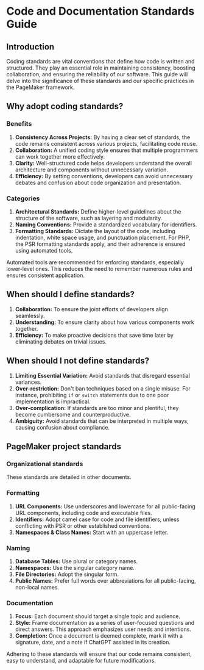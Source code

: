 # Code and Documentation Standards Guide

## Introduction

Coding standards are vital conventions that define how code is written and
structured. They play an essential role in maintaining consistency, boosting
collaboration, and ensuring the reliability of our software. This guide will
delve into the significance of these standards and our specific practices in the
PageMaker framework.

## Why adopt coding standards?

### Benefits

1. **Consistency Across Projects:** By having a clear set of standards, the code
   remains consistent across various projects, facilitating code reuse.
2. **Collaboration:** A unified coding style ensures that multiple programmers
   can work together more effectively.
3. **Clarity:** Well-structured code helps developers understand the overall
   architecture and components without unnecessary variation.
4. **Efficiency:** By setting conventions, developers can avoid unnecessary
   debates and confusion about code organization and presentation.

### Categories

1. **Architectural Standards:** Define higher-level guidelines about the
   structure of the software, such as layering and modularity.
2. **Naming Conventions:** Provide a standardized vocabulary for identifiers.
3. **Formatting Standards:** Dictate the layout of the code, including
   indentation, white space usage, and punctuation placement. For PHP, the PSR
   formatting standards apply, and their adherence is ensured using automated
   tools.

Automated tools are recommended for enforcing standards, especially lower-level
ones. This reduces the need to remember numerous rules and ensures consistent
application.

## When should I define standards?

1. **Collaboration:** To ensure the joint efforts of developers align
   seamlessly.
2. **Understanding:** To ensure clarity about how various components work
   together.
3. **Efficiency:** To make proactive decisions that save time later by
   eliminating debates on trivial issues.

## When should I not define standards?

1. **Limiting Essential Variation:** Avoid standards that disregard essential
   variances.
2. **Over-restriction:** Don't ban techniques based on a single misuse. For
   instance, prohibiting `if` or `switch` statements due to one poor
   implementation is impractical.
3. **Over-complication:** If standards are too minor and plentiful, they become
   cumbersome and counterproductive.
4. **Ambiguity:** Avoid standards that can be interpreted in multiple ways,
   causing confusion about compliance.

## PageMaker project standards

### Organizational standards

These standards are detailed in other documents.

### Formatting

1. **URL Components:** Use underscores and lowercase for all public-facing URL
   components, including code and executable files.
2. **Identifiers:** Adopt camel case for code and file identifiers, unless
   conflicting with PSR or other established conventions.
3. **Namespaces & Class Names:** Start with an uppercase letter.

### Naming

1. **Database Tables:** Use plural or category names.
2. **Namespaces:** Use the singular category name.
3. **File Directories:** Adopt the singular form.
4. **Public Names:** Prefer full words over abbreviations for all public-facing,
   non-local names.

### Documentation

1. **Focus:** Each document should target a single topic and audience.
2. **Style:** Frame documentation as a series of user-focused questions and
   direct answers. This approach emphasizes user needs and intentions.
3. **Completion:** Once a document is deemed complete, mark it with a signature,
   date, and a note if ChatGPT assisted in its creation.

Adhering to these standards will ensure that our code remains consistent, easy
to understand, and adaptable for future modifications.

<!-- DSG/ChatGPT 7/25/2023 -->
